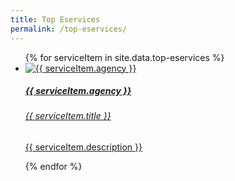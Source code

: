 ```yaml
---
title: Top Eservices
permalink: /top-eservices/
---
```


<div class="list-container">
  <ul class="vertical-list">  
    {% for serviceItem in site.data.top-eservices %}  
    <li class="list-item">
      <a href="{{ serviceItem.url }}">
        <div class="list-item">
          <img src="{{ serviceItem.image-url }}" alt="{{ serviceItem.agency }}" />
        </div>
        <div class="list-item-text">
          <h5>{{ serviceItem.agency }}</h5>
          <h6>{{ serviceItem.title }}</h6>
          <p>{{ serviceItem.description }}</p>
        </div>
      </a>
    </li>           
    {% endfor %}  
  </ul>
</div>

